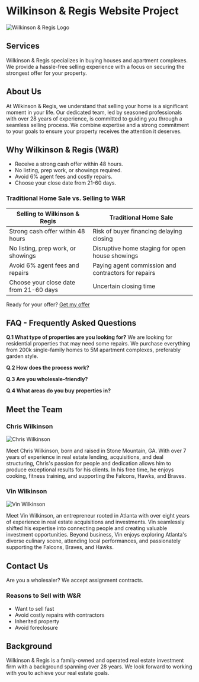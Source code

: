 # Wilkinson & Regis Website Project

![Wilkinson & Regis Logo](https://sanydelw.sirv.com/Images/Original%20Logo%20side.png)

## Services

Wilkinson & Regis specializes in buying houses and apartment complexes. We provide a hassle-free selling experience with a focus on securing the strongest offer for your property.

## About Us

At Wilkinson & Regis, we understand that selling your home is a significant moment in your life. Our dedicated team, led by seasoned professionals with over 28 years of experience, is committed to guiding you through a seamless selling process. We combine expertise and a strong commitment to your goals to ensure your property receives the attention it deserves.

## Why Wilkinson & Regis (W&R)

- Receive a strong cash offer within 48 hours.
- No listing, prep work, or showings required.
- Avoid 6% agent fees and costly repairs.
- Choose your close date from 21-60 days.

### Traditional Home Sale vs. Selling to W&R

| Selling to Wilkinson & Regis | Traditional Home Sale |
| ---------------------------- | ---------------------- |
| Strong cash offer within 48 hours | Risk of buyer financing delaying closing |
| No listing, prep work, or showings | Disruptive home staging for open house showings |
| Avoid 6% agent fees and repairs | Paying agent commission and contractors for repairs |
| Choose your close date from 21-60 days | Uncertain closing time |

Ready for your offer? [Get my offer](#)

## FAQ - Frequently Asked Questions

**Q.1 What type of properties are you looking for?**
We are looking for residential properties that may need some repairs. We purchase everything from 200k single-family homes to 5M apartment complexes, preferably garden style.

**Q.2 How does the process work?**

**Q.3 Are you wholesale-friendly?**

**Q.4 What areas do you buy properties in?**

## Meet the Team

### Chris Wilkinson
![Chris Wilkinson](https://sanydelw.sirv.com/Images/HeadShot%20Chris.png)

Meet Chris Wilkinson, born and raised in Stone Mountain, GA. With over 7 years of experience in real estate lending, acquisitions, and deal structuring, Chris's passion for people and dedication allows him to produce exceptional results for his clients. In his free time, he enjoys cooking, fitness training, and supporting the Falcons, Hawks, and Braves.

### Vin Wilkinson
![Vin Wilkinson](https://sanydelw.sirv.com/Images/Headshot%20Calvin.png)

Meet Vin Wilkinson, an entrepreneur rooted in Atlanta with over eight years of experience in real estate acquisitions and investments. Vin seamlessly shifted his expertise into connecting people and creating valuable investment opportunities. Beyond business, Vin enjoys exploring Atlanta's diverse culinary scene, attending local performances, and passionately supporting the Falcons, Braves, and Hawks.

## Contact Us

Are you a wholesaler? We accept assignment contracts.

### Reasons to Sell with W&R
- Want to sell fast
- Avoid costly repairs with contractors
- Inherited property
- Avoid foreclosure


## Background

Wilkinson & Regis is a family-owned and operated real estate investment firm with a background spanning over 28 years. We look forward to working with you to achieve your real estate goals.
